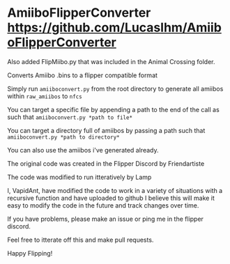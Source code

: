 # AmiiboFlipperConverter https://github.com/Lucaslhm/AmiiboFlipperConverter

Also added FlipMiibo.py that was included in the Animal Crossing folder.

Converts Amiibo .bins to a flipper compatible format

Simply run `amiiboconvert.py` from the root directory to generate all amiibos within `raw_amiibos` to `nfcs`

You can target a specific file by appending a path to the end of the call as such that `amiiboconvert.py *path to file*`

You can target a directory full of amiibos by passing a path such that `amiiboconvert.py *path to directory*`

You can also use the amiibos i've generated already.


The original code was created in the Flipper Discord by Friendartiste

The code was modified to run itteratively by Lamp

I, VapidAnt, have modified the code to work in a variety of situations with a recursive function and have uploaded to github
I believe this will make it easy to modify the code in the future and track changes over time.

If you have problems, please make an issue or ping me in the flipper discord.

Feel free to itterate off this and make pull requests.

Happy Flipping!

